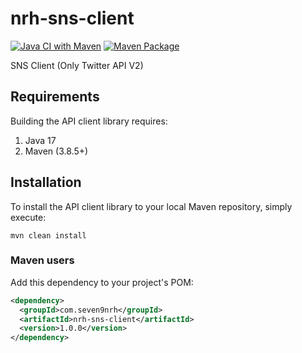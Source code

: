 # nrh-sns-client

[![Java CI with Maven](https://github.com/seven9nrh/nrh-sns-client/actions/workflows/maven.yml/badge.svg)](https://github.com/seven9nrh/nrh-sns-client/actions/workflows/maven.yml)
[![Maven Package](https://github.com/seven9nrh/nrh-sns-client/actions/workflows/maven-publish.yml/badge.svg)](https://github.com/seven9nrh/nrh-sns-client/actions/workflows/maven-publish.yml)

SNS Client (Only Twitter API V2)

## Requirements

Building the API client library requires:

1. Java 17
2. Maven (3.8.5+)

## Installation

To install the API client library to your local Maven repository, simply execute:

```shell
mvn clean install
```

### Maven users

Add this dependency to your project's POM:

```xml
<dependency>
  <groupId>com.seven9nrh</groupId>
  <artifactId>nrh-sns-client</artifactId>
  <version>1.0.0</version>
</dependency>
```
